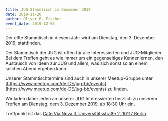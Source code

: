 ```yaml
---
title: JUG-Stammtisch im Dezember 2019
date: 2019-11-20
author: Oliver B. Fischer
event_date: 2019-12-03
---
```


Der elfte Stammtisch in diesem Jahr wird am Dienstag, den 3. Dezember 2019, stattfinden.

Der Stammtisch der JUG ist offen für alle Interessierten und JUG-Mitglieder. Bei dem Treffen geht es wie immer um ein gegenseitiges Kennenlernen, den Austausch von Ideen zur JUG und allem, was sich sonst so an einem solchen Abend ergeben kann.
<!--more-->

Unserer Stammtischtermine sind auch in unserer Meetup-Gruppe unter [https://www.meetup.com/de-DE/jug-bb/events](https://www.meetup.com/de-DE/jug-bb/events) zu finden.

Wir laden daher jeden an unserer JUG Interessierten herzlich zu unserem Treffen am Dienstag, dem 3. Dezember 2019, ab 18:30 Uhr ein.

Treffpunkt ist das [Cafe Via Nova II, Universitätsstraße 2, 10117 Berlin](http://vianova2.com/).

